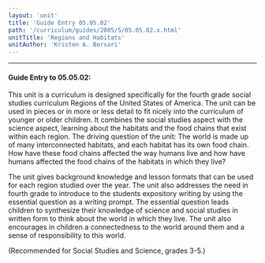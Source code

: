 ```yaml
---
layout: 'unit'
title: 'Guide Entry 05.05.02'
path: '/curriculum/guides/2005/5/05.05.02.x.html'
unitTitle: 'Regions and Habitats'
unitAuthor: 'Kristen A. Borsari'
---
```


<body>
<hr/>
 <h4>
  Guide Entry to 05.05.02:
 </h4>
 <p>
  This unit is a curriculum is designed specifically for the fourth grade social studies curriculum Regions of the United States of America. The unit can be used in pieces or in more or less detail to fit nicely into the curriculum of younger or older children.  It combines the social studies aspect with the science aspect, learning about the habitats and the food chains that exist within each region.  The driving question of the unit:  The world is made up of many interconnected habitats, and each habitat has its own food chain. How have these food chains affected the way humans live and how have humans affected the food chains of the habitats in which they live?
 </p>
<p>
  The unit gives background knowledge and lesson formats that can be used for each region studied over the year.  The unit also addresses the need in fourth grade to introduce to the students expository writing by using the essential question as a writing prompt. The essential question leads children to synthesize their knowledge of science and social studies in written form to think about the world in which they live.  The unit also encourages in children a connectedness to the world around them and a sense of responsibility to this world.
 </p>
<p>
  (Recommended for Social Studies and Science, grades 3-5.)
 </p>

</body>
